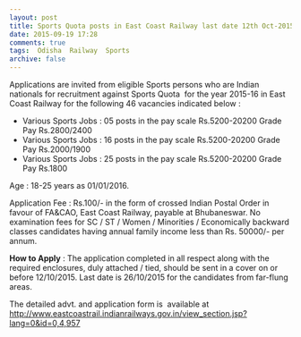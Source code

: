 ```yaml
---
layout: post
title: Sports Quota posts in East Coast Railway last date 12th Oct-2015   
date: 2015-09-19 17:28
comments: true
tags:  Odisha  Railway  Sports 
archive: false
---
```

Applications are invited from eligible Sports persons who are Indian nationals for recruitment against Sports Quota  for the year 2015-16 in East Coast Railway for the following 46 vacancies indicated below :


- Various Sports Jobs : 05 posts in the pay scale Rs.5200-20200 Grade Pay Rs.2800/2400
- Various Sports Jobs : 16 posts in the pay scale Rs.5200-20200 Grade Pay Rs.2000/1900 
- Various Sports Jobs : 25 posts in the pay scale Rs.5200-20200 Grade Pay Rs.1800 


Age : 18-25 years as 01/01/2016. 

Application Fee : Rs.100/- in the form of crossed Indian Postal Order in favour of FA&CAO, East Coast Railway, payable at Bhubaneswar. No examination fees for SC / ST / Women / Minorities / Economically backward classes candidates having annual family income less than Rs. 50000/- per annum.



**How to Apply** : The application completed in all respect along with the required enclosures, duly attached / tied, should be sent in a cover on or before 12/10/2015. Last date is 26/10/2015 for the candidates from far-flung areas.



The detailed advt. and application form is  available at <http://www.eastcoastrail.indianrailways.gov.in/view_section.jsp?lang=0&id=0,4,957>

